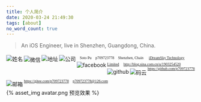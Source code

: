 ```yaml
---
title: 个人简介
date: 2020-03-24 21:49:30
tags: [about]
no_word_count: true
---
```


> An iOS Engineer, live in Shenzhen, Guangdong, China.

<img style="margin-top: 3px" align="left" src="/2020/03/24/about/2.png"  alt="姓名" />&nbsp; <font face="黑体" size=1 >Soto Pu </font>
<img style="margin-top: 5px" align="left" src="/2020/03/24/about/3.png"  alt="微信" />&nbsp; <font face="黑体" size=1>p709723778 </font>
<img style="margin-top: 3px" align="left" src="/2020/03/24/about/1.png"  alt="地址" />&nbsp; <font face="黑体" size=1>Shenzhen, Chain </font>
<img style="margin-top: 3px" align="left" src="/2020/03/24/about/company.png"  alt="公司" />&nbsp; <font face="黑体" size=1>[iDreamSky Technology Limited](https://www.idreamsky.com/)</font>
<img style="margin-top: 4px" align="left" src="/2020/03/24/about/10.png"  alt="facebook" />&nbsp; <font face="黑体" size=1>http://blog.sina.com.cn/u/1903254520 </font>
<img style="margin-top: 5px" align="left" src="/2020/03/24/about/6.png"  alt="github" />&nbsp; <font face="黑体" size=1>https://github.com/p709723778 </font>
<img style="margin-top: 5px" align="left" src="/2020/03/24/about/7.png"  alt="码云" />&nbsp; <font face="黑体" size=1>https://gitee.com/p709723778 </font>
<img style="margin-top: 8px" align="left" src="/2020/03/24/about/4.png"  alt="邮箱" />&nbsp; <font face="黑体" size=1>p709723778@126.com </font>



{% asset_img avatar.png 预览效果 %}